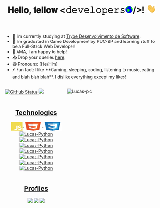 <h1 align="center">
  
  𝐇𝐞𝐥𝐥𝐨, 𝐟𝐞𝐥𝐥𝐨𝐰 <𝚍𝚎𝚟𝚎𝚕𝚘𝚙𝚎𝚛𝚜<img src="assets/Earth.gif" width="24px">/>! <img src="assets/Hi.gif" width="30px">
</h1>
<br>
<div>  
<ul>
  <li>🔭 I’m currently studying at <a target="_blank" href="https://www.betrybe.com">Trybe Desenvolvimento de Software</a>.</li>
  <li> 🌱 I’m graduated in Game Development by PUC-SP and learning stuff to be a Full-Stack Web Developer!</li>
  <li>💬 AMA, I am happy to help!</li>
  <li>📥 Drop your queries <a target="_blank" href="https://mailhide.io/e/nljcMmeV">here</a>.</li>
  <li>😄 Pronouns: [He/Him]</li>
  <li>⚡ Fun fact: I like **Gaming, sleeping, coding, listening to music, eating and blah blah blah**. I dislike everything except my likes!
</li>
</ul>
  
  <br>
</div>
<div>
  <img align="right" alt="Lucas-pic" height="447" width = "300"src="https://64.media.tumblr.com/d7b70051b57cef7f4acc925a83b02fc1/tumblr_oubx4rwPJN1wqr4kfo1_400.gifv"> 
  <a href="https://github.com/lucasLVF">
  <img height="200em"src = "https://github-readme-stats.lostgirljourney.vercel.app/api?username=lucasLVF&bg_color=-45,25132E,008080,61A9A6,C5D6B5,98BE85&title_color=99e8e6&text_color=ffffff&hide_border=true&show_icons=true&count_private=true" alt="GitHub Status" />
    <img width="509em" src = "https://github-readme-stats.vercel.app/api/top-langs/?username=lucasLVF&layout=compact&bg_color=-45,25132E,008080,61A9A6,C5D6B5,98BE85&title_color=99e8e6&text_color=ffffff&hide_border=true&show_icons=true&count_private=true"/>    
</div>
  <br>
  
<div align="center" style="display: inline_block">
  <h2> Technologies </h1>
  <img align="center" alt="Lucas-Js" height="30" width="40" src="https://raw.githubusercontent.com/devicons/devicon/master/icons/javascript/javascript-plain.svg">
  <img align="center" alt="Lucas-HTML" height="30" width="60" src="https://raw.githubusercontent.com/devicons/devicon/master/icons/html5/html5-original.svg">
  <img align="center" alt="Lucas-CSS" height="30" width="60" src="https://raw.githubusercontent.com/devicons/devicon/master/icons/css3/css3-original.svg">
  <img align="center" alt="Lucas-Python" height="30" width="60" src="https://cdn.jsdelivr.net/gh/devicons/devicon/icons/csharp/csharp-original.svg" />     
  <img align="center" alt="Lucas-Python" height="30" width="60" src="https://cdn.jsdelivr.net/gh/devicons/devicon/icons/github/github-original.svg" />
  
  <img align="center" alt="Lucas-Python" height="30" width="60" src="https://cdn.jsdelivr.net/gh/devicons/devicon/icons/jest/jest-plain.svg" />
 
  <img align="center" alt="Lucas-Python" height="30" width="60" src="https://cdn.jsdelivr.net/gh/devicons/devicon/icons/photoshop/photoshop-plain.svg" />
  
  <img align="center" alt="Lucas-Python" height="30" width="60" src="https://cdn.jsdelivr.net/gh/devicons/devicon/icons/unity/unity-original.svg" />
  
  
  <img align="center" alt="Lucas-Python" height="30" width="60" src="https://cdn.jsdelivr.net/gh/devicons/devicon/icons/visualstudio/visualstudio-plain.svg" />
          
  
  <img align="center" alt="Lucas-Python" height="30" width="60" src="https://cdn.jsdelivr.net/gh/devicons/devicon/icons/blender/blender-original.svg" />
          
                                          
  
</div>

<br>
<div> 
 <div align="center" style:"dislpay": inline_block"> <h2> Profiles </h2> <div>
  <a href="https://www.linkedin.com/in/lucas-viana-ferreira-b6636920a/" target="_blank"><img src="https://img.shields.io/badge/-LinkedIn-%230077B5?style=for-the-badge&logo=linkedin&logoColor=white" target="_blank"></a> 
    <a href = "mailto:lucasviana300@hotmail.com"><img src="https://img.shields.io/badge/Gmail-D14836?style=for-the-badge&logo=gmail&logoColor=white" target="_blank"></a>
  <a href="https://www.instagram.com/lu_vianaf/" target="_blank"><img src="https://img.shields.io/badge/-Instagram-%23E4405F?style=for-the-badge&logo=instagram&logoColor=white" target="_blank"></a>
  
  
</div>
